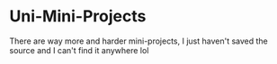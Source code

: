 # Uni-Mini-Projects
There are way more and harder mini-projects, I just haven't saved the source and I can't find it anywhere lol
